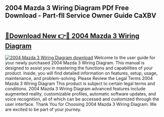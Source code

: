 ## 2004 Mazda 3 Wiring Diagram PDf Free Download - Part-fIl Service Owner Guide CaXBV

# <h2><a href="http://dfto6pn.blite.top/?on=2004+Mazda+3+Wiring+Diagram">🔗Download New 👉🔴 2004 Mazda 3 Wiring Diagram</a></h2>

[![2004 Mazda 3 Wiring Diagram download](https://i.imgur.com/lujVjoI.png)](http://dfto6pn.blite.top/?on=2004+Mazda+3+Wiring+Diagram)
Welcome to the user guide for your newly purchased 2004 Mazda 3 Wiring Diagram. This manual is designed to assist you in mastering the functions and capabilities of your product. Inside, you will find detailed information on features, setup, usage, maintenance, and problem-solving. Please Review the Legal Terms 2004 Mazda 3 Wiring Diagram This product is subject to certain legal terms and conditions. 2004 Mazda 3 Wiring Diagram advanced features include augmented reality, customizable profiles, automatic software updates, and voice recognition, all of which can be accessed and customized through the user interface. Thank You for Choosing 2004 Mazda 3 Wiring Diagram. We are excited to be part of your journey.
